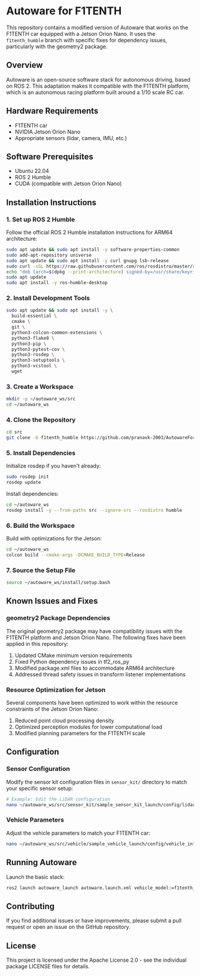 # Autoware for F1TENTH

This repository contains a modified version of Autoware that works on the F1TENTH car equipped with a Jetson Orion Nano. It uses the `f1tenth_humble` branch with specific fixes for dependency issues, particularly with the geometry2 package.

## Overview

Autoware is an open-source software stack for autonomous driving, based on ROS 2. This adaptation makes it compatible with the F1TENTH platform, which is an autonomous racing platform built around a 1/10 scale RC car.

## Hardware Requirements

- F1TENTH car
- NVIDIA Jetson Orion Nano
- Appropriate sensors (lidar, camera, IMU, etc.)

## Software Prerequisites

- Ubuntu 22.04
- ROS 2 Humble
- CUDA (compatible with Jetson Orion Nano)

## Installation Instructions

### 1. Set up ROS 2 Humble

Follow the official ROS 2 Humble installation instructions for ARM64 architecture:
```bash
sudo apt update && sudo apt install -y software-properties-common
sudo add-apt-repository universe
sudo apt update && sudo apt install -y curl gnupg lsb-release
sudo curl -sSL https://raw.githubusercontent.com/ros/rosdistro/master/ros.key -o /usr/share/keyrings/ros-archive-keyring.gpg
echo "deb [arch=$(dpkg --print-architecture) signed-by=/usr/share/keyrings/ros-archive-keyring.gpg] http://packages.ros.org/ros2/ubuntu $(source /etc/os-release && echo $UBUNTU_CODENAME) main" | sudo tee /etc/apt/sources.list.d/ros2.list > /dev/null
sudo apt update
sudo apt install -y ros-humble-desktop
```

### 2. Install Development Tools

```bash
sudo apt update && sudo apt install -y \
  build-essential \
  cmake \
  git \
  python3-colcon-common-extensions \
  python3-flake8 \
  python3-pip \
  python3-pytest-cov \
  python3-rosdep \
  python3-setuptools \
  python3-vcstool \
  wget
```

### 3. Create a Workspace

```bash
mkdir -p ~/autoware_ws/src
cd ~/autoware_ws
```

### 4. Clone the Repository

```bash
cd src
git clone -b f1tenth_humble https://github.com/pranavk-2003/AutowareForF1tenth.git
```

### 5. Install Dependencies

Initialize rosdep if you haven't already:
```bash
sudo rosdep init
rosdep update
```

Install dependencies:
```bash
cd ~/autoware_ws
rosdep install -y --from-paths src --ignore-src --rosdistro humble
```

### 6. Build the Workspace

Build with optimizations for the Jetson:
```bash
cd ~/autoware_ws
colcon build --cmake-args -DCMAKE_BUILD_TYPE=Release
```

### 7. Source the Setup File

```bash
source ~/autoware_ws/install/setup.bash
```

## Known Issues and Fixes

### geometry2 Package Dependencies

The original geometry2 package may have compatibility issues with the F1TENTH platform and Jetson Orion Nano. The following fixes have been applied in this repository:

1. Updated CMake minimum version requirements
2. Fixed Python dependency issues in tf2_ros_py
3. Modified package.xml files to accommodate ARM64 architecture
4. Addressed thread safety issues in transform listener implementations

### Resource Optimization for Jetson

Several components have been optimized to work within the resource constraints of the Jetson Orion Nano:

1. Reduced point cloud processing density
2. Optimized perception modules for lower computational load
3. Modified planning parameters for the F1TENTH scale

## Configuration

### Sensor Configuration

Modify the sensor kit configuration files in `sensor_kit/` directory to match your specific sensor setup:
```bash
# Example: Edit the LiDAR configuration
nano ~/autoware_ws/src/sensor_kit/sample_sensor_kit_launch/config/lidar.param.yaml
```

### Vehicle Parameters

Adjust the vehicle parameters to match your F1TENTH car:
```bash
nano ~/autoware_ws/src/vehicle/sample_vehicle_launch/config/vehicle_info.param.yaml
```

## Running Autoware

Launch the basic stack:
```bash
ros2 launch autoware_launch autoware.launch.xml vehicle_model:=f1tenth_vehicle sensor_model:=sample_sensor_kit
```

## Contributing

If you find additional issues or have improvements, please submit a pull request or open an issue on the GitHub repository.

## License

This project is licensed under the Apache License 2.0 - see the individual package LICENSE files for details.
